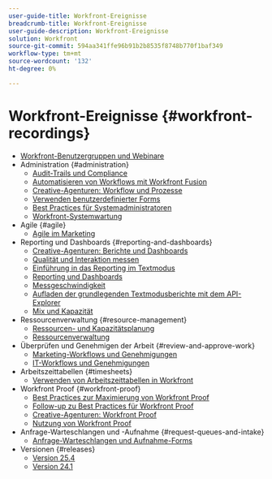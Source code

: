 ```yaml
---
user-guide-title: Workfront-Ereignisse
breadcrumb-title: Workfront-Ereignisse
user-guide-description: Workfront-Ereignisse
solution: Workfront
source-git-commit: 594aa341ffe96b91b2b8535f8748b770f1baf349
workflow-type: tm+mt
source-wordcount: '132'
ht-degree: 0%

---
```



# Workfront-Ereignisse {#workfront-recordings}

+ [Workfront-Benutzergruppen und Webinare](overview.md)
+ Administration {#administration}
   + [Audit-Trails und Compliance](user-groups/audit-trails-and-compliance.md)
   + [Automatisieren von Workflows mit Workfront Fusion](user-groups/automating-workflows-with-workfront-fusion.md)
   + [Creative-Agenturen: Workflow und Prozesse](user-groups/creative-agencies-workflows-and-process.md)
   + [Verwenden benutzerdefinierter Forms](user-groups/leveraging-custom-forms.md)
   + [Best Practices für Systemadministratoren](user-groups/system-admin-best-practices.md)
   + [Workfront-Systemwartung](user-groups/workfront-system-maintenance.md)
+ Agile {#agile}
   + [Agile im Marketing](user-groups/agile-in-marketing.md)
+ Reporting und Dashboards {#reporting-and-dashboards}
   + [Creative-Agenturen: Berichte und Dashboards](user-groups/creative-agencies-reporting-and-dashboards.md)
   + [Qualität und Interaktion messen](webinars/gauging-quality-and-engagement.md)
   + [Einführung in das Reporting im Textmodus](webinars/introduction-to-text-mode-reporting.md)
   + [Reporting und Dashboards](user-groups/reporting-and-dashboards.md)
   + [Messgeschwindigkeit](webinars/measuring-velocity.md)
   + [Aufladen der grundlegenden Textmodusberichte mit dem API-Explorer](webinars/supercharge-basic-text-mode-reporting-using-the-api-explorer.md)
   + [Mix und Kapazität](webinars/understanding-mix-and-capacity.md)
+ Ressourcenverwaltung {#resource-management}
   + [Ressourcen- und Kapazitätsplanung](user-groups/resource-and-capacity-planning.md)
   + [Ressourcenverwaltung](user-groups/resource-management.md)
+ Überprüfen und Genehmigen der Arbeit {#review-and-approve-work}
   + [Marketing-Workflows und Genehmigungen](user-groups/marketing-workflows-and-approvals.md)
   + [IT-Workflows und Genehmigungen](user-groups/it-workflows-and-approvals.md)
+ Arbeitszeittabellen {#timesheets}
   + [Verwenden von Arbeitszeittabellen in Workfront](user-groups/utilizing-timesheets-in-workfront.md)
+ Workfront Proof {#workfront-proof}
   + [Best Practices zur Maximierung von Workfront Proof](webinars/best-practices-to-maximize-workfront-proof.md)
   + [Follow-up zu Best Practices für Workfront Proof](webinars/follow-up-to-workfront-proof-best-practices.md)
   + [Creative-Agenturen: Workfront Proof](user-groups/creative-agencies-workfront-proof.md)
   + [Nutzung von Workfront Proof](user-groups/leveraging-workfront-proof.md)
+ Anfrage-Warteschlangen und -Aufnahme {#request-queues-and-intake}
   + [Anfrage-Warteschlangen und Aufnahme-Forms](user-groups/request-queues-and-intake-forms.md)
+ Versionen {#releases}
   + [Version 25.4](webinars/25-4-release-webinar.md)
   + [Version 24.1](webinars/24-1-release-webinar.md)

